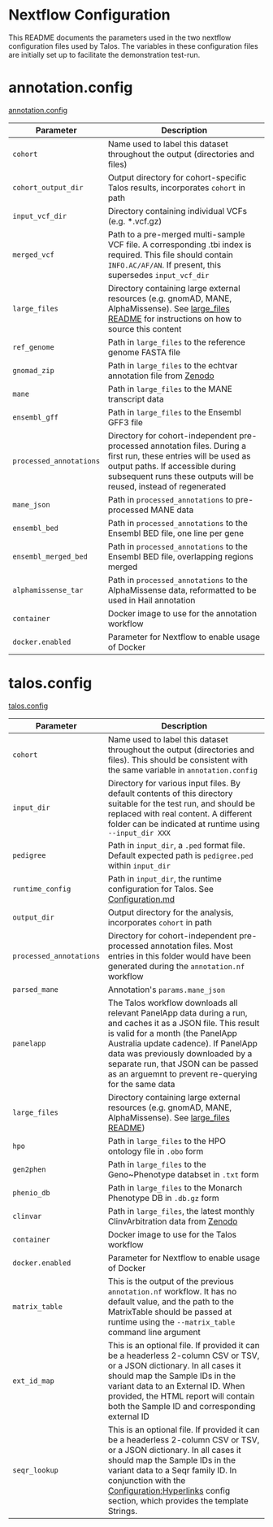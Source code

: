 # Nextflow Configuration

This README documents the parameters used in the two nextflow configuration files used by Talos. The variables in these configuration files are initially set up to facilitate the demonstration test-run.

# annotation.config

[annotation.config](../nextflow/annotation.config)


| **Parameter**           | **Description**                                                                                                                                                                                                            |
|-------------------------|----------------------------------------------------------------------------------------------------------------------------------------------------------------------------------------------------------------------------|
| `cohort`                | Name used to label this dataset throughout the output (directories and files)                                                                                                                                              |
| `cohort_output_dir`     | Output directory for cohort-specific Talos results, incorporates `cohort` in path                                                                                                                                          |
| `input_vcf_dir`         | Directory containing individual VCFs (e.g. *.vcf.gz)                                                                                                                                                                       |
| `merged_vcf`            | Path to a pre-merged multi-sample VCF file. A corresponding .tbi index is required. This file should contain `INFO.AC/AF/AN`. If present, this supersedes `input_vcf_dir`                                                  |
| `large_files`           | Directory containing large external resources (e.g. gnomAD, MANE, AlphaMissense). See [large_files README](../large_files/README.md) for instructions on how to source this content                                        |
| `ref_genome`            | Path in `large_files` to the reference genome FASTA file                                                                                                                                                                   |
| `gnomad_zip`            | Path in `large_files` to the echtvar annotation file from [Zenodo](https://zenodo.org/records/15222100)                                                                                                                    |
| `mane`                  | Path in `large_files` to the MANE transcript data                                                                                                                                                                          |
| `ensembl_gff`           | Path in `large_files` to the Ensembl GFF3 file                                                                                                                                                                             |
| `processed_annotations` | Directory for cohort-independent pre-processed annotation files. During a first run, these entries will be used as output paths. If accessible during subsequent runs these outputs will be reused, instead of regenerated |
| `mane_json`             | Path in `processed_annotations` to pre-processed MANE data                                                                                                                                                                 |
| `ensembl_bed`           | Path in `processed_annotations` to the Ensembl BED file, one line per gene                                                                                                                                                 |
| `ensembl_merged_bed`    | Path in `processed_annotations` to the Ensembl BED file, overlapping regions merged                                                                                                                                        |
| `alphamissense_tar`     | Path in `processed_annotations` to the AlphaMissense data, reformatted to be used in Hail annotation                                                                                                                       |
| `container`             | Docker image to use for the annotation workflow                                                                                                                                                                            |
| `docker.enabled`        | Parameter for Nextflow to enable usage of Docker                                                                                                                                                                           |

# talos.config

[talos.config](../nextflow/talos.config)

| **Parameter**           | **Description**                                                                                                                                                                                                                                                                                                             |
|-------------------------|-----------------------------------------------------------------------------------------------------------------------------------------------------------------------------------------------------------------------------------------------------------------------------------------------------------------------------|
| `cohort`                | Name used to label this dataset throughout the output (directories and files). This should be consistent with the same variable in `annotation.config`                                                                                                                                                                      |
| `input_dir`             | Directory for various input files. By default contents of this directory suitable for the test run, and should be replaced with real content. A different folder can be indicated at runtime using `--input_dir XXX`                                                                                                        |
| `pedigree`              | Path in `input_dir`, a `.ped` format file. Default expected path is `pedigree.ped` within `input_dir`                                                                                                                                                                                                                       |
| `runtime_config`        | Path in `input_dir`, the runtime configuration for Talos. See [Configuration.md](Configuration.md)                                                                                                                                                                                                                          |
| `output_dir`            | Output directory for the analysis, incorporates `cohort` in path                                                                                                                                                                                                                                                            |
| `processed_annotations` | Directory for cohort-independent pre-processed annotation files. Most entries in this folder would have been generated during the `annotation.nf` workflow                                                                                                                                                                  |
| `parsed_mane`           | Annotation's `params.mane_json`                                                                                                                                                                                                                                                                                             |
| `panelapp`              | The Talos workflow downloads all relevant PanelApp data during a run, and caches it as a JSON file. This result is valid for a month (the PanelApp Australia update cadence). If PanelApp data was previously downloaded by a separate run, that JSON can be passed as an arguemnt to prevent re-querying for the same data |
| `large_files`           | Directory containing large external resources (e.g. gnomAD, MANE, AlphaMissense). See [large_files README](../large_files/README.md))                                                                                                                                                                                       |
| `hpo`                   | Path in `large_files` to the HPO ontology file in `.obo` form                                                                                                                                                                                                                                                               |
| `gen2phen`              | Path in `large_files` to the Geno~Phenotype databset in `.txt` form                                                                                                                                                                                                                                                         |
| `phenio_db`             | Path in `large_files` to the Monarch Phenotype DB in `.db.gz` form                                                                                                                                                                                                                                                          |
| `clinvar`               | Path in `large_files`, the latest monthly ClinvArbitration data from [Zenodo](https://zenodo.org/records/15896156)                                                                                                                                                                                                          |
| `container`             | Docker image to use for the Talos workflow                                                                                                                                                                                                                                                                                  |
| `docker.enabled`        | Parameter for Nextflow to enable usage of Docker                                                                                                                                                                                                                                                                            |
| `matrix_table`          | This is the output of the previous `annotation.nf` workflow. It has no default value, and the path to the MatrixTable should be passed at runtime using the `--matrix_table` command line argument                                                                                                                          |
| `ext_id_map`            | This is an optional file. If provided it can be a headerless 2-column CSV or TSV, or a JSON dictionary. In all cases it should map the Sample IDs in the variant data to an External ID. When provided, the HTML report will contain both the Sample ID and corresponding external ID                                       |
|`seqr_lookup` | This is an optional file. If provided it can be a headerless 2-column CSV or TSV, or a JSON dictionary. In all cases it should map the Sample IDs in the variant data to a Seqr family ID. In conjunction with the [Configuration:Hyperlinks](https://github.com/populationgenomics/talos/blob/main/docs/Configuration.md#stage-createtaloshtml) config section, which provides the template Strings. |